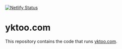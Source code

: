 [![Netlify Status](https://api.netlify.com/api/v1/badges/1f301b2b-dac6-4567-9e52-c2abb008bbe2/deploy-status)](https://app.netlify.com/sites/yktoo/deploys)

# yktoo.com

This repository contains the code that runs [yktoo.com](https://yktoo.com/).
